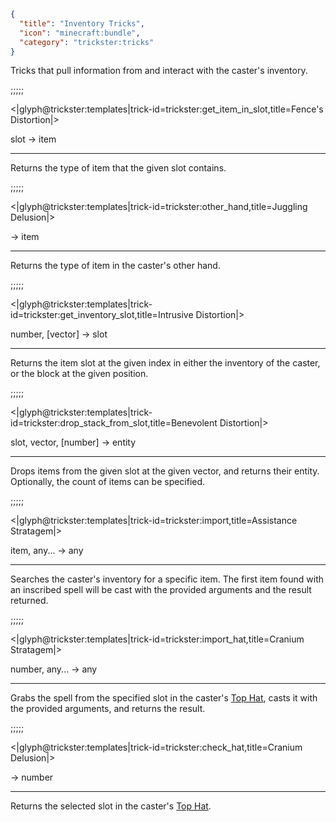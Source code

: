 ```json
{
  "title": "Inventory Tricks",
  "icon": "minecraft:bundle",
  "category": "trickster:tricks"
}
```

Tricks that pull information from and interact with the caster's inventory.

;;;;;

<|glyph@trickster:templates|trick-id=trickster:get_item_in_slot,title=Fence's Distortion|>

slot -> item

---

Returns the type of item that the given slot contains.

;;;;;

<|glyph@trickster:templates|trick-id=trickster:other_hand,title=Juggling Delusion|>

-> item

---

Returns the type of item in the caster's other hand.

;;;;;

<|glyph@trickster:templates|trick-id=trickster:get_inventory_slot,title=Intrusive Distortion|>

number, [vector] -> slot

---

Returns the item slot at the given index in either the inventory of the caster, or the block at the given position.

;;;;;

<|glyph@trickster:templates|trick-id=trickster:drop_stack_from_slot,title=Benevolent Distortion|>

slot, vector, [number] -> entity

---

Drops items from the given slot at the given vector, and returns their entity. Optionally, the count of items can be specified.

;;;;;

<|glyph@trickster:templates|trick-id=trickster:import,title=Assistance Stratagem|>

item, any... -> any

---

Searches the caster's inventory for a specific item. 
The first item found with an inscribed spell will be cast with the provided arguments and the result returned.

;;;;;

<|glyph@trickster:templates|trick-id=trickster:import_hat,title=Cranium Stratagem|>

number, any... -> any

---

Grabs the spell from the specified slot in the caster's [Top Hat](^trickster:top_hat), casts it with the provided arguments, and returns the result.

;;;;;

<|glyph@trickster:templates|trick-id=trickster:check_hat,title=Cranium Delusion|>

-> number

---

Returns the selected slot in the caster's [Top Hat](^trickster:top_hat).